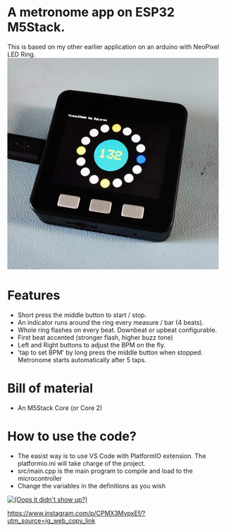 # A metronome app on ESP32 M5Stack.
This is based on my other earlier application on an arduino with NeoPixel LED Ring.
![A picture](./media/m5stack_metronome.jpg)

# Features
- Short press the middle button to start / stop.
- An indicator runs around the ring every measure / bar (4 beats).
- Whole ring flashes on every beat. Downbeat or upbeat configurable.
- First beat accented (stronger flash, higher buzz tone)
- Left and Right buttons to adjust the BPM on the fly.
- 'tap to set BPM' by long press the middle button when stopped. Metronome starts automatically after 5 taps.

# Bill of material
- An M5Stack Core (or Core 2)

# How to use the code?
- The easist way is to use VS Code with PlatformIO extension. The platformio.ini will take charge of the project.
- src/main.cpp is the main program to compile and load to the microcontroller
- Change the variables in the definitions as you wish

[![(Oops it didn't show up?)](http://img.youtube.com/vi/cO76cY5SxvQ/0.jpg)](http://www.youtube.com/watch?v=cO76cY5SxvQ "Video on YouTube")

https://www.instagram.com/p/CPMX3MvpxEf/?utm_source=ig_web_copy_link